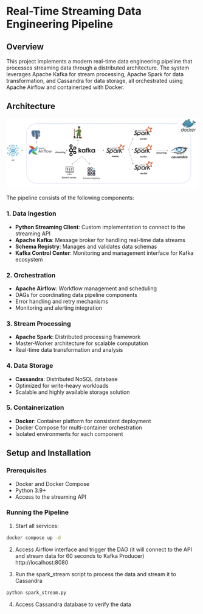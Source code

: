 # Real-Time Streaming Data Engineering Pipeline

## Overview
This project implements a modern real-time data engineering pipeline that processes streaming data through a distributed architecture. The system leverages Apache Kafka for stream processing, Apache Spark for data transformation, and Cassandra for data storage, all orchestrated using Apache Airflow and containerized with Docker.

## Architecture
![Architecture Diagram](/data-arq.png)

The pipeline consists of the following components:

### 1. Data Ingestion
- **Python Streaming Client**: Custom implementation to connect to the streaming API
- **Apache Kafka**: Message broker for handling real-time data streams
- **Schema Registry**: Manages and validates data schemas
- **Kafka Control Center**: Monitoring and management interface for Kafka ecosystem

### 2. Orchestration
- **Apache Airflow**: Workflow management and scheduling
- DAGs for coordinating data pipeline components
- Error handling and retry mechanisms
- Monitoring and alerting integration

### 3. Stream Processing
- **Apache Spark**: Distributed processing framework
- Master-Worker architecture for scalable computation
- Real-time data transformation and analysis


### 4. Data Storage
- **Cassandra**: Distributed NoSQL database
- Optimized for write-heavy workloads
- Scalable and highly available storage solution

### 5. Containerization
- **Docker**: Container platform for consistent deployment
- Docker Compose for multi-container orchestration
- Isolated environments for each component

## Setup and Installation

### Prerequisites
- Docker and Docker Compose
- Python 3.9+
- Access to the streaming API

### Running the Pipeline

1. Start all services:
```bash
docker compose up -d
```

2. Access Airflow interface and trigger the DAG (it will connect to the API and stream data for 60 seconds to Kafka Producer)
   http://localhost:8080

3. Run the spark_stream script to process the data and stream it to Cassandra
```bash
python spark_stream.py
```

4. Access Cassandra database to verify the data


